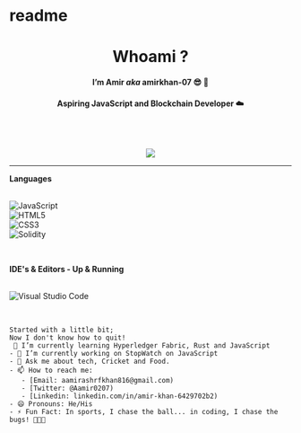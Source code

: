 # readme
<h1 align="center"> <b> Whoami ? </b> </h1>

<h4 align="center"> I’m Amir <i> aka </i> amirkhan-07 😎 👻 </h4>
<h4 align="center"> Aspiring JavaScript and Blockchain Developer ☁️ </h4>
<br></br>

<p align=center>
 <img src="https://github-readme-stats.vercel.app/api?username=amirkhan-07&&show_icons=true&title_color=00ffff&icon_color=bb2acf&text_color=daf7dc&bg_color=151515" >
<hr> </hr>

<b> Languages </b>  
<br/>

![JavaScript](https://img.shields.io/badge/javascript-%23323330.svg?style=for-the-badge&logo=javascript&logoColor=%23F7DF1E)  
![HTML5](https://img.shields.io/badge/html5-%23E34F26.svg?style=for-the-badge&logo=html5&logoColor=white)  
![CSS3](https://img.shields.io/badge/css3-%231572B6.svg?style=for-the-badge&logo=css3&logoColor=white)  
![Solidity](https://img.shields.io/badge/SOLIDITY-%23E48B50.svg?style=for-the-badge&logo=solidity&logoColor=white)

</p>

<br/>

<b> IDE's & Editors - Up & Running </b>  
<br/>

![Visual Studio Code](https://img.shields.io/badge/Visual%20Studio%20Code-0078d7.svg?style=for-the-badge&logo=visual-studio-code&logoColor=white)  

</p>

<br/>

```
Started with a little bit;
Now I don't know how to quit!
 🌱 I’m currently learning Hyperledger Fabric, Rust and JavaScript
- 🔭 I’m currently working on StopWatch on JavaScript
- 💬 Ask me about tech, Cricket and Food.
- 📫 How to reach me:
   - [Email: aamirashrfkhan816@gmail.com)
   - [Twitter: @Aamir0207)
   - [Linkedin: linkedin.com/in/amir-khan-6429702b2)
- 😄 Pronouns: He/His
- ⚡ Fun Fact: In sports, I chase the ball... in coding, I chase the bugs! 🏀🐞😄


